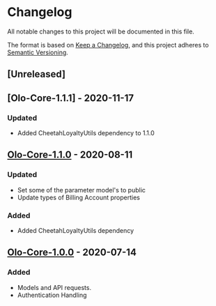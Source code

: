 # Changelog
All notable changes to this project will be documented in this file.

The format is based on [Keep a Changelog](https://keepachangelog.com/en/1.0.0/),
and this project adheres to [Semantic Versioning](https://semver.org/spec/v2.0.0.html).

## [Unreleased]

## [Olo-Core-1.1.1] - 2020-11-17
### Updated
- Added CheetahLoyaltyUtils dependency to 1.1.0

## [Olo-Core-1.1.0] - 2020-08-11
### Updated
- Set some of the parameter model's to public
- Update types of Billing Account properties
### Added
- Added CheetahLoyaltyUtils dependency

## [Olo-Core-1.0.0] - 2020-07-14
### Added
- Models and API requests.
- Authentication Handling

[Olo-Core-1.1.0]: https://github.com/LoyalSphere/cheetah-loyalty-ios-olo-sdk/milestone/4
[Olo-Core-1.0.0]: https://github.com/LoyalSphere/cheetah-loyalty-ios-olo-sdk/milestone/2

